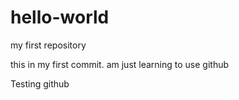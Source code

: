 # hello-world
my first repository

this in my first commit. am just learning to use github

Testing github